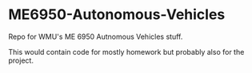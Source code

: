 # ME6950-Autonomous-Vehicles
Repo for WMU's ME 6950 Autnomous Vehicles stuff.

This would contain code for mostly homework but probably also for the project.
